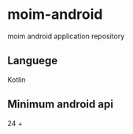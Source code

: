 # moim-android
moim android application repository

## Languege

Kotlin

## Minimum android api

24 +
